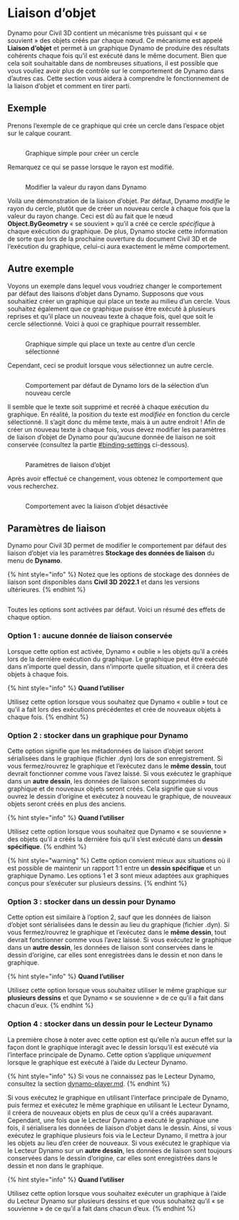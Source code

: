 # Liaison d’objet

Dynamo pour Civil 3D contient un mécanisme très puissant qui « se souvient » des objets créés par chaque nœud. Ce mécanisme est appelé **Liaison d’objet** et permet à un graphique Dynamo de produire des résultats cohérents chaque fois qu’il est exécuté dans le même document. Bien que cela soit souhaitable dans de nombreuses situations, il est possible que vous vouliez avoir plus de contrôle sur le comportement de Dynamo dans d’autres cas. Cette section vous aidera à comprendre le fonctionnement de la liaison d’objet et comment en tirer parti.

## Exemple

Prenons l’exemple de ce graphique qui crée un cercle dans l’espace objet sur le calque courant.

<figure><img src="../../.gitbook/assets/c3d-binding-create-circle.png" alt=""><figcaption><p>Graphique simple pour créer un cercle</p></figcaption></figure>

Remarquez ce qui se passe lorsque le rayon est modifié.

<figure><img src="../../.gitbook/assets/c3d-binding-change-radius.gif" alt=""><figcaption><p>Modifier la valeur du rayon dans Dynamo</p></figcaption></figure>

Voilà une démonstration de la liaison d’objet. Par défaut, Dynamo _modifie_ le rayon du cercle, plutôt que de créer un nouveau cercle à chaque fois que la valeur du rayon change. Ceci est dû au fait que le nœud **Object.ByGeometry** « se souvient » qu’il a créé ce cercle _spécifique_ à chaque exécution du graphique. De plus, Dynamo stocke cette information de sorte que lors de la prochaine ouverture du document Civil 3D et de l’exécution du graphique, celui-ci aura exactement le même comportement.

## Autre exemple

Voyons un exemple dans lequel vous voudriez changer le comportement par défaut des liaisons d’objet dans Dynamo. Supposons que vous souhaitiez créer un graphique qui place un texte au milieu d’un cercle. Vous souhaitez également que ce graphique puisse être exécuté à plusieurs reprises et qu’il place un nouveau texte à chaque fois, quel que soit le cercle sélectionné. Voici à quoi ce graphique pourrait ressembler.

<figure><img src="../../.gitbook/assets/c3d-binding-create-text.png" alt=""><figcaption><p>Graphique simple qui place un texte au centre d’un cercle sélectionné</p></figcaption></figure>

Cependant, ceci se produit lorsque vous sélectionnez un autre cercle.

<figure><img src="../../.gitbook/assets/c3d-binding-select-circle.gif" alt=""><figcaption><p>Comportement par défaut de Dynamo lors de la sélection d’un nouveau cercle</p></figcaption></figure>

Il semble que le texte soit supprimé et recréé à chaque exécution du graphique. En réalité, la position du texte est _modifiée_ en fonction du cercle sélectionné. Il s’agit donc du même texte, mais à un autre endroit ! Afin de créer un nouveau texte à chaque fois, vous devez modifier les paramètres de liaison d’objet de Dynamo pour qu’aucune donnée de liaison ne soit conservée (consultez la partie [\#binding-settings](object-binding.md#binding-settings "mention") ci-dessous).

<figure><img src="../../.gitbook/assets/Land_ServicePlacement_BindingSettings.png" alt=""><figcaption><p>Paramètres de liaison d’objet</p></figcaption></figure>

Après avoir effectué ce changement, vous obtenez le comportement que vous recherchez.

<figure><img src="../../.gitbook/assets/c3d-binding-repeat-placement.gif" alt=""><figcaption><p>Comportement avec la liaison d’objet désactivée</p></figcaption></figure>

## Paramètres de liaison

Dynamo pour Civil 3D permet de modifier le comportement par défaut des liaison d’objet via les paramètres **Stockage des données de liaison** du menu de **Dynamo**.

{% hint style="info" %}
 Notez que les options de stockage des données de liaison sont disponibles dans **Civil 3D 2022.1** et dans les versions ultérieures. 
{% endhint %}

<figure><img src="../../.gitbook/assets/c3d-binding-settings (1).png" alt=""><figcaption></figcaption></figure>

Toutes les options sont activées par défaut. Voici un résumé des effets de chaque option.

### Option 1 : aucune donnée de liaison conservée

Lorsque cette option est activée, Dynamo « oublie » les objets qu’il a créés lors de la dernière exécution du graphique. Le graphique peut être exécuté dans n’importe quel dessin, dans n’importe quelle situation, et il créera des objets à chaque fois.

{% hint style="info" %}
 **Quand l’utiliser**

Utilisez cette option lorsque vous souhaitez que Dynamo « oublie » tout ce qu’il a fait lors des exécutions précédentes et crée de nouveaux objets à chaque fois. 
{% endhint %}

### Option 2 : stocker dans un graphique pour Dynamo

Cette option signifie que les métadonnées de liaison d’objet seront sérialisées dans le graphique (fichier .dyn) lors de son enregistrement. Si vous fermez/rouvrez le graphique et l’exécutez dans le **même dessin**, tout devrait fonctionner comme vous l’avez laissé. Si vous exécutez le graphique dans un **autre dessin**, les données de liaison seront supprimées du graphique et de nouveaux objets seront créés. Cela signifie que si vous ouvrez le dessin d’origine et exécutez à nouveau le graphique, de nouveaux objets seront créés en plus des anciens.

{% hint style="info" %}
 **Quand l’utiliser**

Utilisez cette option lorsque vous souhaitez que Dynamo « se souvienne » des objets qu’il a créés la dernière fois qu’il s’est exécuté dans un **dessin spécifique**. 
{% endhint %}

{% hint style="warning" %}
 Cette option convient mieux aux situations où il est possible de maintenir un rapport 1:1 entre un **dessin spécifique** et un graphique Dynamo. Les options 1 et 3 sont mieux adaptées aux graphiques conçus pour s’exécuter sur plusieurs dessins. 
{% endhint %}

### Option 3 : stocker dans un dessin pour Dynamo

Cette option est similaire à l’option 2, sauf que les données de liaison d’objet sont sérialisées dans le dessin au lieu du graphique (fichier .dyn). Si vous fermez/rouvrez le graphique et l’exécutez dans le **même dessin**, tout devrait fonctionner comme vous l’avez laissé. Si vous exécutez le graphique dans un **autre dessin**, les données de liaison sont conservées dans le dessin d’origine, car elles sont enregistrées dans le dessin et non dans le graphique.

{% hint style="info" %}
 **Quand l’utiliser**

Utilisez cette option lorsque vous souhaitez utiliser le même graphique sur **plusieurs dessins** et que Dynamo « se souvienne » de ce qu’il a fait dans chacun d’eux. 
{% endhint %}

### Option 4 : stocker dans un dessin pour le Lecteur Dynamo

La première chose à noter avec cette option est qu’elle n’a aucun effet sur la façon dont le graphique interagit avec le dessin lorsqu’il est exécuté via l’interface principale de Dynamo. Cette option s’applique _uniquement_ lorsque le graphique est exécuté à l’aide du Lecteur Dynamo.

{% hint style="info" %}
 Si vous ne connaissez pas le Lecteur Dynamo, consultez la section [dynamo-player.md](../dynamo-player.md "mention"). 
{% endhint %}

Si vous exécutez le graphique en utilisant l’interface principale de Dynamo, puis fermez et exécutez le même graphique en utilisant le Lecteur Dynamo, il créera de nouveaux objets en plus de ceux qu’il a créés auparavant. Cependant, une fois que le Lecteur Dynamo a exécuté le graphique une fois, il sérialisera les données de liaison d’objet dans le dessin. Ainsi, si vous exécutez le graphique plusieurs fois via le Lecteur Dynamo, il mettra à jour les objets au lieu d’en créer de nouveaux. Si vous exécutez le graphique via le Lecteur Dynamo sur un **autre dessin**, les données de liaison sont toujours conservées dans le dessin d’origine, car elles sont enregistrées dans le dessin et non dans le graphique.

{% hint style="info" %}
 **Quand l’utiliser**

Utilisez cette option lorsque vous souhaitez exécuter un graphique à l’aide du Lecteur Dynamo sur plusieurs dessins et que vous souhaitez qu’il « se souvienne » de ce qu’il a fait dans chacun d’eux. 
{% endhint %}
